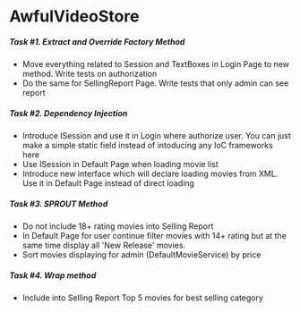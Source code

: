 AwfulVideoStore
===============

##### Task #1. Extract and Override Factory Method
 - Move everything related to Session and TextBoxes in Login Page to new method. Write tests on authorization
 - Do the same for SellingReport Page. Write tests that only admin can see report

##### Task #2. Dependency Injection
 - Introduce ISession and use it in Login where authorize user. You can just make a simple static field instead of intoducing any IoC frameworks here
 - Use ISession in Default Page when loading movie list
 - Introduce new interface which will declare loading movies from XML. Use it in Default Page instead of direct loading

##### Task #3. SPROUT Method
 - Do not include 18+ rating movies into Selling Report
 - In Default Page for user continue filter movies with 14+ rating but at the same time display all 'New Release' movies. 
 - Sort movies displaying for admin (DefaultMovieService) by price
 

##### Task #4. Wrap method
 - Include into Selling Report Top 5 movies for best selling category
